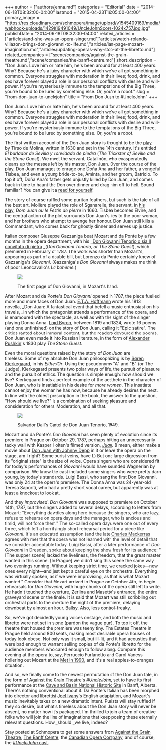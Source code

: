 +++
author = ["authors/jenna.md"]
categories = "Editorial"
date = "2014-06-18T08:32:00-04:00"
lastmod = "2015-04-23T16:05:00-04:00"
primary_image = "https://res.cloudinary.com/schmopera/image/upload/v1545409169/media/webhook-uploads/1429819491049/UncleJohnScore-1024x757.jpg.jpg"
publishDate = "2014-06-18T08:32:00-04:00"
related_articles = ["articles/and-she-was-an-opera-singer.md","articles/watch-rolando-villazon-brings-don-giovanni-to-life.md","articles/ian-page-mozart-imagination.md","articles/updating-operas-why-stop-at-the-libretto.md"]
related_companies = ["scene/companies/against-the-grain-theatre.md","scene/companies/the-banff-centre.md"]
short_description = "Don Juan. Love him or hate him, he&#039;s been around for at least 400 years. Why? Because he&#039;s a juicy character with which we&#039;ve all got something in common. Everyone struggles with moderation in their lives; food, drink, and sex have forever played a role in our personal conflicts with desire and will-power. If you&#039;re mysteriously immune to the temptations of the Big Three, you&#039;re bound to be lured by something else. Or, you&#039;re a robot."
slug = "from-don-juan-to-unclejohn"
title = "From Don Juan to #UncleJohn"
+++

Don Juan. Love him or hate him, he's been around for at least 400 years. Why? Because he's a juicy character with which we've all got something in common. Everyone struggles with moderation in their lives; food, drink, and sex have forever played a role in our personal conflicts with desire and will-power. If you're mysteriously immune to the temptations of the Big Three, you're bound to be lured by something else. Or, you're a robot.

The first written account of the Don Juan story is thought to be the [play](http://en.wikipedia.org/wiki/El_burlador_de_Sevilla_y_convidado_de_piedra) by Tirso de Molina, written in 1630 and set in the 14th century. It's entitled _El burlador de Sevilla y convidado de piedra_ (_The Trickster of Seville and the Stone Guest_). We meet the servant, Catalinón, who exasperatedly cleans up the messes left by his master, Don Juan. Over the course of the play, Don Juan manages to enrage one Doña Ana and her father, a vengeful Tisbea, and even a young bride-to-be, Aminta, and her groom, Batricio. To top it off, Doña Ana's father gets unjustly killed by Don Juan, and comes back in time to haunt the Don over dinner and drag him off to hell. Sound familiar? You can give it a [read for yourself](http://barons.smhall.org/facultyweb/w2179/stm28395-01/Playboy_of_Seville.pdf).

The story of course ruffled some puritan feathers, but such is the tale of all the best art. Molière played the role of Sganarelle, the servant, in [his play](http://en.wikipedia.org/wiki/Dom_Juan), _Dom Juan ou le Festin de pierre_ in 1660\. Tisbea becomes Elvire, and the central action of the plot surrounds Don Juan's lies to the poor woman, and her brothers who attempt to avenge her honour. Don Juan still kills a Commandant, who comes back for ghostly dinner and serves up justice.

Italian composer Giuseppe Gazzaniga beat Mozart and da Ponte by a few months in the opera department, with his _[Don Giovanni Tenorio o sia Il convitato di pietra](http://en.wikipedia.org/wiki/Don_Giovanni_Tenorio) _(_Don Giovanni Tenorio, or The Stone Guest_), which premiered in February of 1787\. The work was shorter than Mozart's, appearing as part of a double bill, but Lorenzo da Ponte certainly knew of Gazzaniga's _Giovanni_. (Gazzaniga's _Don Giovanni_ always makes me think of poor Leoncavallo's _La bohème._)

<figure data-type="image">

![](https://res.cloudinary.com/schmopera/image/upload/v1545409169/media/webhook-uploads/1429819389284/moz_don.jpg.jpg)
<figcaption>The first page of Don Giovanni, in Mozart's hand.
</figcaption>
</figure>

After Mozart and da Ponte's _Don Giovanni_ opened in 1787, the piece fuelled more and more faces of Don Juan. [E.T.A. Hoffmann](http://shirtysleeves.blogspot.ca/2007/06/translation-of-don-juan-by-e-t-hoffmann.html) wrote his 1813 novella, _Don Juan: A fantastical event that befell a music enthusiast on his travels, _in which the protagonist attends a performance of the opera, and is enamoured with the spectacle, as well as with the sight of the singer playing Donna Anna. [Lord Byron](http://en.wikipedia.org/wiki/Don_Juan_(Byron)), between 1819 and 1824, wrote 16 poems (and one unfinished) on the story of Don Juan, calling it "Epic satire". The critics ranted about immoral content, but the readers devoured the poems. Don Juan even made it into Russian literature, in the form of [Alexander Pushkin](http://en.wikipedia.org/wiki/The_Stone_Guest_(play))'s 1830 play _The Stone Guest._

Even the moral questions raised by the story of _Don Juan_ are timeless. Some of my absolute Don Juan philosophizing is by [Søren Kierkegaard](http://en.wikipedia.org/?title=Either/Or), in his _Either/Or_. Using the pseudonyms "A" and "B" (or The Judge), Kierkegaard presents two polar ways of life, the pursuit of pleasure and the pursuit of ethics. The question is simple enough: how should we live? Kierkegaard finds a perfect example of the aesthete in the character of Don Juan, who is insatiable in his desire for _more women_. This insatiate cannot enjoy the woman he has now, because he already desires the next. In line with the oldest prescription in the book, the answer to the question, "How should we live?" is a combination of seeking pleasure and consideration for others. Moderation, and all that.

<figure data-type="image">

![](https://res.cloudinary.com/schmopera/image/upload/v1545409169/media/webhook-uploads/1429819454256/Cartel-de-Don-Juan-Tenorio-934x1024.jpg.jpg)
<figcaption>Salvador Dalí's Cartel de Don Juan Tenorio, 1949.
</figcaption>
</figure>

Mozart and da Ponte's _Don Giovanni_ has seen plenty of evolution since its premiere in Prague on October 29, 1787, perhaps hitting an unnecessarily tacky wall with Kasper Holten's filmed version, _[Juan](http://juanfilm.dk/eng/index.php?page=historien)_. (I mean, either make a movie about [Don Juan with Johnny Depp](http://www.imdb.com/title/tt0112883/) in it or leave the opera on the stage, am I right? Some purist veins, have I.) But one large digression from its "original state" is the size of voice. Opera singers who are considered fit for today's performances of _Giovanni_ would have sounded Wagnerian by comparison. We know the cast included some singers who were pretty darn young, by today's standards. Luigi Bassi, who sang the first Don Giovanni, was only 24 at the opera's premiere. The Donna Anna was 24-year-old Teresa Saporiti, who had a pretty short vocal career, but apparently was at least a knockout to look at.

And they _improvised_. _Don Giovanni_ was supposed to premiere on October 14th, 1787, but the singers added to several delays, according to letters fro<span style="color: #333333;">m Mozart: "Everything dawdles along here because the singers, who are lazy, refuse to rehearse on opera days and the manager, who is anxious and timid, will not force them." The so-called opera days were one out of every three, which left a horrifyingly short rehearsal period for a piece like _Giovanni_. It's an educated assumption (and the late [<span style="color: #333333;">Charles Mackerras</span>](http://www.opera.co.uk/view-review.php?reviewID=46) agrees with me) that the opera was not learned with the level of detail that we consider acceptable today. Luigi Bassi, after a later performance of _Don Giovanni_ in Dresden, spoke about keeping the show fresh for its audience: "[T</span>he supper scene] lacked the liveliness, the freedom, that the great master wanted in this scene. [In Prague] we didn’t sing this scene the same way two evenings running. Without keeping strict time, we cracked jokes—new ones every night—and just kept a careful eye on the orchestra. Everything was virtually spoken, as if we were improvising, as that is what Mozart wanted." Consider that Mozart arrived in Prague on October 4th, to begin rehearsals for _Don Giovanni_, with huge chunks of the opera still left to write. He hadn't touched the overture, Zerlina and Masetto's entrance, the entire graveyard scene or the finale. It is said that Mozart was still scribbling out orchestral parts to the overture the night of the premiere, delaying downbeat by almost an hour. Ballsy. Also, less control-freaky.

So, we've got decidedly young voices onstage, and both the music and libretto were not set in stone (pardon the vague pun). To top it off, the theatre that housed the premiere was teeny tiny. The Estates Theatre in Prague held around 800 seats, making most desirable opera houses of today look obese. Not only was it small, but ill-lit, and it had acoustics that were bad enough to warrant selling copies of da Ponte's libretto for the audience members who cared enough to follow along. Compare this evening at the opera to, say, Ferruccio Furlanetto and Carol Vaness hollering out Mozart at the [Met in 1990](https://www.youtube.com/watch?v=vKfeuF_uvk8), and it's a real apples-to-oranges situation.

And so, we finally come to the newest permutation of the Don Juan tale, in the form of [Against the Grain Theatre](http://againstthegraintheatre.com/)'s [_#UncleJohn_](https://www.facebook.com/events/1494928980723400/), set to have its first performance at the [Cave and Basin National Historic Site](http://www.pc.gc.ca/eng/lhn-nhs/ab/caveandbasin/activ/calendrier-events.aspx#August) in Banff, Alberta. There's nothing conventional about it. Da Ponte's Italian has been morphed into director and librettist [Joel Ivany](https://twitter.com/joelivany)'s English adaptation, and Mozart's music inevitably takes on a new dramatic intent. Purists will stay ruffled if they so desire, but what's timeless about the Don Juan story will never be absent, no matter how it's packaged. I'm thrilled to join a team of creative folks who will join the line of imaginations that keep posing these eternally relevant questions. How _should _we live, indeed?

Stay posted at Schmopera to get some answers from [Against the Grain Theatre](http://againstthegraintheatre.com/), [The Banff Centre](http://www.banffcentre.ca/programs/program.aspx?id=1457), the [Canadian Opera Company](http://www.coc.ca/), and of course, the [_#UncleJohn_ cast](http://schmopera.com/?s=%23UncleJohn).

